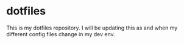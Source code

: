 # dotfiles

This is my dotfiles repository. I will be updating this as and when my different config files change in my dev env.
